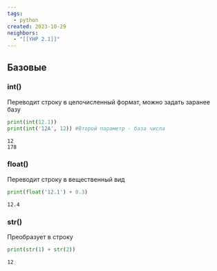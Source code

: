 ```yaml
---
tags:
  - python
created: 2023-10-29
neighbors:
  - "[[YHP 2.1]]"
---
```


## Базовые

### int()

Переводит строку в целочисленный формат, можно задать заранее базу
```python
print(int(12.1))
print(int('12A', 12)) #Второй параметр - база числа
```

```
12
178
```

### float()

Переводит строку в вещественный вид
```python
print(float('12.1') + 0.3)
```

```
12.4
```

### str()

Преобразует в строку 
```python
print(str(1) + str(2))
```

```
12
```
